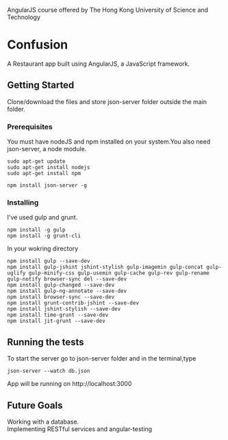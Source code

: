 AngularJS course offered by The Hong Kong University of Science and Technology

# Confusion

A Restaurant app built using AngularJS, a JavaScript framework.

## Getting Started
Clone/download the files and store json-server folder outside the main folder.


### Prerequisites

You must have nodeJS and npm installed on your system.You also need json-server, a node module.

```
sudo apt-get update
sudo apt-get install nodejs
sudo apt-get install npm

npm install json-server -g
```

### Installing

I've used gulp and grunt.

```
npm install -g gulp
npm install -g grunt-cli

```
In your wokring directory
 
```
npm install gulp --save-dev
npm install gulp-jshint jshint-stylish gulp-imagemin gulp-concat gulp-uglify gulp-minify-css gulp-usemin gulp-cache gulp-rev gulp-rename gulp-notify browser-sync del --save-dev
npm install gulp-changed --save-dev
npm install gulp-ng-annotate --save-dev
npm install browser-sync --save-dev
npm install grunt-contrib-jshint --save-dev
npm install jshint-stylish --save-dev
npm install time-grunt --save-dev
npm install jit-grunt --save-dev

```



## Running the tests

To start the server
go to json-server folder and in the terminal,type
```
json-server --watch db.json
```
App will be running on http://localhost:3000


## Future Goals<br>
Working with a database.<br>
Implementing RESTful services and angular-testing<br>






